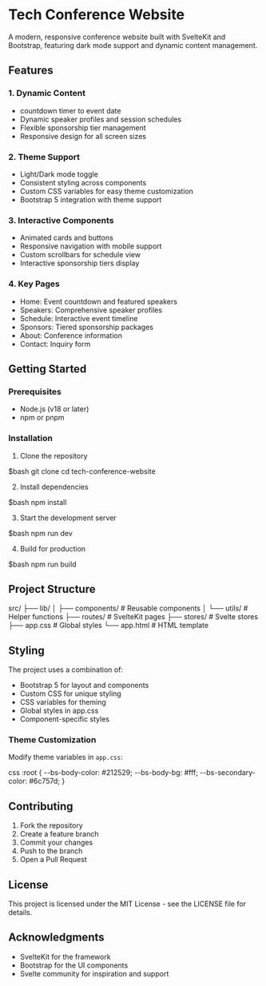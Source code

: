 # Tech Conference Website

A modern, responsive conference website built with SvelteKit and Bootstrap, featuring dark mode support and dynamic content management.

## Features

### 1. Dynamic Content
- countdown timer to event date
- Dynamic speaker profiles and session schedules
- Flexible sponsorship tier management
- Responsive design for all screen sizes

### 2. Theme Support
- Light/Dark mode toggle
- Consistent styling across components
- Custom CSS variables for easy theme customization
- Bootstrap 5 integration with theme support

### 3. Interactive Components
- Animated cards and buttons
- Responsive navigation with mobile support
- Custom scrollbars for schedule view
- Interactive sponsorship tiers display

### 4. Key Pages
- Home: Event countdown and featured speakers
- Speakers: Comprehensive speaker profiles
- Schedule: Interactive event timeline
- Sponsors: Tiered sponsorship packages
- About: Conference information
- Contact: Inquiry form

## Getting Started

### Prerequisites
- Node.js (v18 or later)
- npm or pnpm

### Installation

1. Clone the repository

$bash
git clone <repository-url>
cd tech-conference-website

2. Install dependencies

$bash
npm install

3. Start the development server

$bash
npm run dev

4. Build for production

$bash
npm run build


## Project Structure

src/
├── lib/
│ ├── components/ # Reusable components
│ └── utils/ # Helper functions
├── routes/ # SvelteKit pages
├── stores/ # Svelte stores
├── app.css # Global styles
└── app.html # HTML template


## Styling

The project uses a combination of:
- Bootstrap 5 for layout and components
- Custom CSS for unique styling
- CSS variables for theming
- Global styles in app.css
- Component-specific styles

### Theme Customization

Modify theme variables in `app.css`:

css
:root {
--bs-body-color: #212529;
--bs-body-bg: #fff;
--bs-secondary-color: #6c757d;
}


## Contributing

1. Fork the repository
2. Create a feature branch
3. Commit your changes
4. Push to the branch
5. Open a Pull Request

## License

This project is licensed under the MIT License - see the LICENSE file for details.

## Acknowledgments

- SvelteKit for the framework
- Bootstrap for the UI components
- Svelte community for inspiration and support
